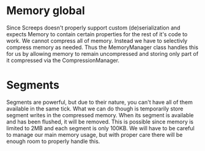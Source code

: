 Memory global
=============
Since Screeps doesn't properly support custom (de)serialization and expects Memory to
contain certain properties for the rest of it's code to work. We cannot compress all
of memory. Instead we have to selectivly compress memory as needed. Thus the
MemoryManager class handles this for us by allowing memory to remain uncompressed and
storing only part of it compressed via the CompressionManager.

Segments
========
Segments are powerful, but due to their nature, you can't have all of them available
in the same tick. What we can do though is temporarily store segment writes in the
compressed memory. When its segment is available and has been flushed, it will be
removed. This is possible since memory is limited to 2MB and each segment is only
100KB. We will have to be careful to manage our main memory usage, but with proper
care there will be enough room to properly handle this.
